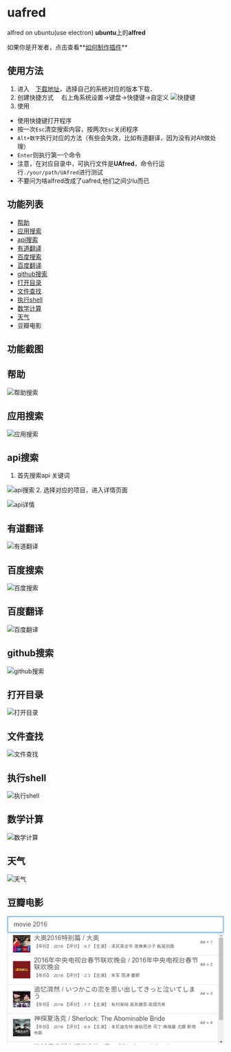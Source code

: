 # uafred
alfred on ubuntu(use electron)
**ubuntu**上的**alfred** 

如果你是开发者，点击查看**[如何制作插件](https://github.com/zhenyangze/uafred/blob/master/README_DEV.md)**

使用方法
----
1. 进入　[下载地址](https://github.com/zhenyangze/uafred/tree/master/download)，选择自己的系统对应的版本下载．
2. 创建快捷方式
　右上角系统设置->键盘->快捷键->自定义
  ![快捷键](https://github.com/zhenyangze/uafred/raw/master/screenshot/short.png)
3. 使用
  * 使用快捷键打开程序
  * 按一次`Esc`清空搜索内容，按两次`Esc`关闭程序
  * `Alt+数字`执行对应的方法（有些会失效，比如有道翻译，因为没有对Alt做处理）
  * `Enter`则执行第一个命令
  * 注意，在对应目录中，可执行文件是**UAfred**，命令行运行`./your/path/UAfred`进行测试
  * 不要问为啥alfred改成了uafred,他们之间少lu而已

## 功能列表
* [帮助](https://github.com/zhenyangze/uafred#帮助)
* [应用搜索](https://github.com/zhenyangze/uafred#应用搜索)
* [api搜索](https://github.com/zhenyangze/uafred#api搜索)
* [有道翻译](https://github.com/zhenyangze/uafred#有道翻译)
* [百度搜索](https://github.com/zhenyangze/uafred#百度搜索)
* [百度翻译](https://github.com/zhenyangze/uafred#百度翻译)
* [github搜索](https://github.com/zhenyangze/uafred#github搜索)
* [打开目录](https://github.com/zhenyangze/uafred#打开目录)
* [文件查找](https://github.com/zhenyangze/uafred#文件查找)
* [执行shell](https://github.com/zhenyangze/uafred#执行shell)
* [数学计算](https://github.com/zhenyangze/uafred#数学计算)
* [天气](https://github.com/zhenyangze/uafred#天气)
* 豆瓣电影

功能截图
----
## 帮助
![帮助搜索](https://github.com/zhenyangze/uafred/raw/master/screenshot/help.png)
## 应用搜索
![应用搜索](https://github.com/zhenyangze/uafred/raw/master/screenshot/app.png)
## api搜索
1. 首先搜索api 关键词

 ![api搜索](https://github.com/zhenyangze/uafred/raw/master/screenshot/api.png)
2. 选择对应的项目，进入详情页面

 ![api详情](https://github.com/zhenyangze/uafred/raw/master/screenshot/w3c.png)

## 有道翻译
![有道翻译](https://github.com/zhenyangze/uafred/raw/master/screenshot/yd.png)
## 百度搜索
![百度搜索](https://github.com/zhenyangze/uafred/raw/master/screenshot/bd.png)
## 百度翻译
![百度翻译](https://github.com/zhenyangze/uafred/raw/master/screenshot/bdfy.png)
## github搜索
![github搜索](https://github.com/zhenyangze/uafred/raw/master/screenshot/github.png)
## 打开目录
![打开目录](https://github.com/zhenyangze/uafred/raw/master/screenshot/cd.png)
## 文件查找
![文件查找](https://github.com/zhenyangze/uafred/raw/master/screenshot/find.png)
## 执行shell
![执行shell](https://github.com/zhenyangze/uafred/raw/master/screenshot/shell.png)
## 数学计算
![数学计算](https://github.com/zhenyangze/uafred/raw/master/screenshot/calc.png)
## 天气
![天气](https://github.com/zhenyangze/uafred/raw/master/screenshot/weather.png)
## 豆瓣电影
![豆瓣电影](https://github.com/zhenyangze/uafred/raw/master/screenshot/movie.png)
